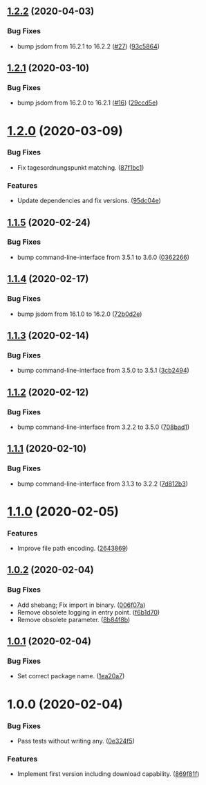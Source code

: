 ## [1.2.2](https://github.com/yeldiRium/more-rubin-scraper/compare/v1.2.1...v1.2.2) (2020-04-03)


### Bug Fixes

* bump jsdom from 16.2.1 to 16.2.2 ([#27](https://github.com/yeldiRium/more-rubin-scraper/issues/27)) ([93c5864](https://github.com/yeldiRium/more-rubin-scraper/commit/93c5864b7e3617bfd9e2d3d64c3b194e859aad59))

## [1.2.1](https://github.com/yeldiRium/more-rubin-scraper/compare/v1.2.0...v1.2.1) (2020-03-10)


### Bug Fixes

* bump jsdom from 16.2.0 to 16.2.1 ([#16](https://github.com/yeldiRium/more-rubin-scraper/issues/16)) ([29ccd5e](https://github.com/yeldiRium/more-rubin-scraper/commit/29ccd5e008461ccaf8cd6bdecf5f1c05a0fe448a))

# [1.2.0](https://github.com/yeldiRium/more-rubin-scraper/compare/v1.1.5...v1.2.0) (2020-03-09)


### Bug Fixes

* Fix tagesordnungspunkt matching. ([87f1bc1](https://github.com/yeldiRium/more-rubin-scraper/commit/87f1bc1b1ae5826f7a2071209e57d9fac77097b1))


### Features

* Update dependencies and fix versions. ([95dc04e](https://github.com/yeldiRium/more-rubin-scraper/commit/95dc04ed994654ed77f95ad1539937b1ca81c074))

## [1.1.5](https://github.com/yeldiRium/more-rubin-scraper/compare/v1.1.4...v1.1.5) (2020-02-24)


### Bug Fixes

* bump command-line-interface from 3.5.1 to 3.6.0 ([0362266](https://github.com/yeldiRium/more-rubin-scraper/commit/03622664bdf8502beebb9b0b6fbfae99dc378725))

## [1.1.4](https://github.com/yeldiRium/more-rubin-scraper/compare/v1.1.3...v1.1.4) (2020-02-17)


### Bug Fixes

* bump jsdom from 16.1.0 to 16.2.0 ([72b0d2e](https://github.com/yeldiRium/more-rubin-scraper/commit/72b0d2e98a29d37cc420f1c84d3d0e70423cb031))

## [1.1.3](https://github.com/yeldiRium/more-rubin-scraper/compare/v1.1.2...v1.1.3) (2020-02-14)


### Bug Fixes

* bump command-line-interface from 3.5.0 to 3.5.1 ([3cb2494](https://github.com/yeldiRium/more-rubin-scraper/commit/3cb2494ea14210947d00568cdd2f8f13fd69e5f2))

## [1.1.2](https://github.com/yeldiRium/more-rubin-scraper/compare/v1.1.1...v1.1.2) (2020-02-12)


### Bug Fixes

* bump command-line-interface from 3.2.2 to 3.5.0 ([708bad1](https://github.com/yeldiRium/more-rubin-scraper/commit/708bad1df0479ae9acbe47607d2207b6e782d5f5))

## [1.1.1](https://github.com/yeldiRium/more-rubin-scraper/compare/v1.1.0...v1.1.1) (2020-02-10)


### Bug Fixes

* bump command-line-interface from 3.1.3 to 3.2.2 ([7d812b3](https://github.com/yeldiRium/more-rubin-scraper/commit/7d812b312de844b501d40f20bf0de190c53c8181))

# [1.1.0](https://github.com/yeldiRium/more-rubin-scraper/compare/v1.0.2...v1.1.0) (2020-02-05)


### Features

* Improve file path encoding. ([2643869](https://github.com/yeldiRium/more-rubin-scraper/commit/2643869c3c752ab7a7b48278589d01835b978f24))

## [1.0.2](https://github.com/yeldiRium/more-rubin-scraper/compare/v1.0.1...v1.0.2) (2020-02-04)


### Bug Fixes

* Add shebang; Fix import in binary. ([006f07a](https://github.com/yeldiRium/more-rubin-scraper/commit/006f07a1d543b9a06b5445caac433dfdf3312c77))
* Remove obsolete logging in entry point. ([f6b1d70](https://github.com/yeldiRium/more-rubin-scraper/commit/f6b1d709388cdf95aab832e285324875cba2bd28))
* Remove obsolete parameter. ([8b84f8b](https://github.com/yeldiRium/more-rubin-scraper/commit/8b84f8b145b91b908ce19b254e54717fbaaac5df))

## [1.0.1](https://github.com/yeldiRium/more-rubin-scraper/compare/v1.0.0...v1.0.1) (2020-02-04)


### Bug Fixes

* Set correct package name. ([1ea20a7](https://github.com/yeldiRium/more-rubin-scraper/commit/1ea20a78610a07b55f01ec56e7f3c41e57e71262))

# 1.0.0 (2020-02-04)


### Bug Fixes

* Pass tests without writing any. ([0e324f5](https://github.com/yeldiRium/more-rubin-scraper/commit/0e324f5e68f5b64d0a91f6488fc5b0b3a50f7d78))


### Features

* Implement first version including download capability. ([869f81f](https://github.com/yeldiRium/more-rubin-scraper/commit/869f81fc27b1180eb1b511386d69e4a69d387f45))
